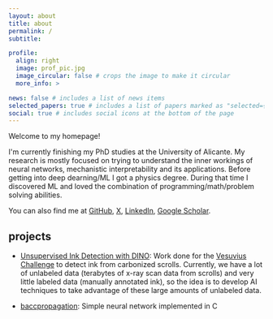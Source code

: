 ```yaml
---
layout: about
title: about
permalink: /
subtitle: 

profile:
  align: right
  image: prof_pic.jpg
  image_circular: false # crops the image to make it circular
  more_info: >

news: false # includes a list of news items
selected_papers: true # includes a list of papers marked as "selected={true}"
social: true # includes social icons at the bottom of the page
---
```


Welcome to my homepage!



I'm currently finishing my PhD studies at the University of Alicante. My research is mostly focused on trying to understand the inner workings of neural networks, mechanistic interpretability and its applications. Before getting into deep dearning/ML I got a physics degree. During that time I discovered ML and loved the combination of programming/math/problem solving abilities.

You can also find me at [GitHub](https://github.com/jgcarrasco), [X](https://x.com/jgcarrasco42), [LinkedIn](https://www.linkedin.com/in/jgcarrasco/), [Google Scholar](https://scholar.google.com/citations?user=48GgM40AAAAJ&amp;hl=en).

## projects

- [Unsupervised Ink Detection with DINO](https://github.com/jgcarrasco/dino-ink-detection): Work done for the [Vesuvius Challenge](https://scrollprize.org/) to detect ink from carbonized scrolls. Currently, we have a lot of unlabeled data (terabytes of x-ray scan data from scrolls) and very little labeled data (manually annotated ink), so the idea is to develop AI techniques to take advantage of these large amounts of unlabeled data. 

- [baccpropagation](https://github.com/jgcarrasco/baccpropagation): Simple neural network implemented in C

